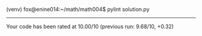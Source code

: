 
(venv) fox@enine014:~/math/math004$ pylint solution.py 

-------------------------------------------------------------------
Your code has been rated at 10.00/10 (previous run: 9.68/10, +0.32)